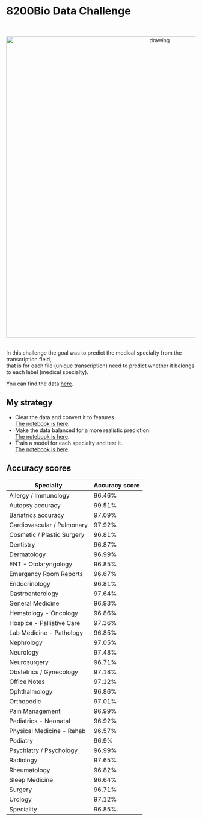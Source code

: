 # 8200Bio Data Challenge
<br/>
<p align="center">
<img src="https://images.newscientist.com/wp-content/uploads/2019/05/03155847/gettyimages-932737574-2.jpg" alt="drawing" width="800"/>
</p><br/>
In this challenge the goal was to predict the medical specialty from the transcription field,<br/>
that is for each file (unique transcription) need to predict whether it belongs to each label (medical specialty).<br/>

You can find the data [here](https://github.com/itsikshteinberger/8200Bio-Data-Challenge/blob/master/Data/data.csv).

## My strategy
* Clear the data and convert it to features.<br/>
  [The notebook is here](https://github.com/itsikshteinberger/8200Bio-Data-Challenge/blob/master/Text%20cleaning%20%26%20processing%20.ipynb).
* Make the data balanced for a more realistic prediction.<br/>
  [The notebook is here](https://github.com/itsikshteinberger/8200Bio-Data-Challenge/blob/master/Imbalanced%20data%20handling%20.ipynb).
* Train a model for each specialty and test it.<br/>
  [The notebook is here](https://github.com/itsikshteinberger/8200Bio-Data-Challenge/blob/master/Training%20%26%20Testing.ipynb).

## Accuracy scores
Specialty  | Accuracy score
------------- | -------------
Allergy / Immunology  | 96.46%
Autopsy accuracy  | 99.51%
Bariatrics accuracy  | 97.09%
Cardiovascular / Pulmonary  | 97.92%
Cosmetic / Plastic Surgery  | 96.81%
Dentistry  | 96.87%
Dermatology  | 96.99%
ENT - Otolaryngology  | 96.85%
Emergency Room Reports  | 96.67%
Endocrinology  | 96.81%
Gastroenterology  | 97.64%
General Medicine  | 96.93%
Hematology - Oncology  | 96.86%
Hospice - Palliative Care  | 97.36%
Lab Medicine - Pathology  | 96.85%
Nephrology  | 97.05%
Neurology  | 97.48%
Neurosurgery  | 96.71%
Obstetrics / Gynecology  | 97.18% 
Office Notes  | 97.12%
Ophthalmology  | 96.86%
Orthopedic  | 97.01%
Pain Management  | 96.99%
Pediatrics - Neonatal  | 96.92%
Physical Medicine - Rehab  | 96.57%
Podiatry  | 96.9%
Psychiatry / Psychology  | 96.99%
Radiology  | 97.65%
Rheumatology  | 96.82%
Sleep Medicine  | 96.64%
Surgery  | 96.71%
Urology  | 97.12%
Speciality  | 96.85%
